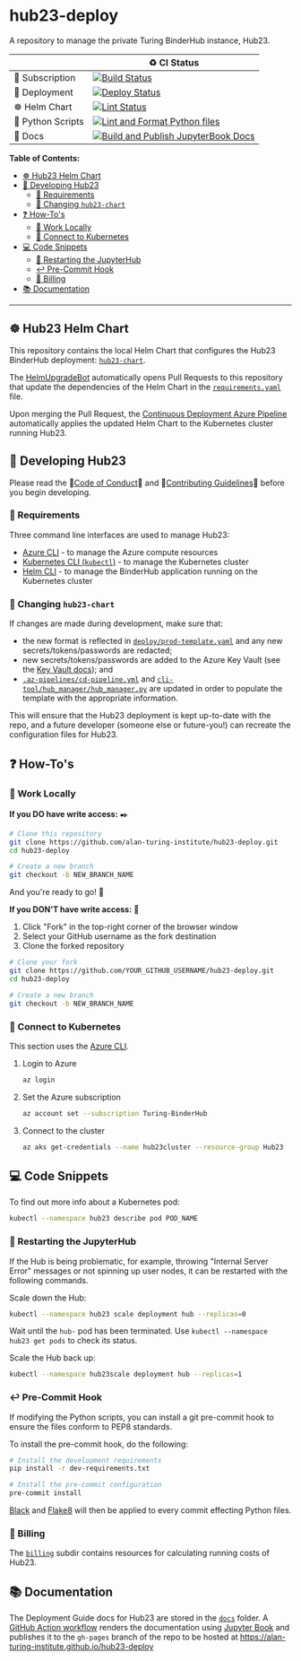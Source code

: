 # hub23-deploy

A repository to manage the private Turing BinderHub instance, Hub23.

| | :recycle: CI Status |
| --- | --- |
| :money_with_wings: Subscription | [![Build Status](https://dev.azure.com/hub23/hub23-deploy/_apis/build/status/Azure%20Subscription%20Status?branchName=main)](https://dev.azure.com/hub23/hub23-deploy/_build/latest?definitionId=5&branchName=main) |
| :rocket: Deployment | [![Deploy Status](https://dev.azure.com/hub23/hub23-deploy/_apis/build/status/Deploy%20upgrade%20to%20Hub23?branchName=main)](https://dev.azure.com/hub23/hub23-deploy/_build/latest?definitionId=1&branchName=main) |
| :wheel_of_dharma: Helm Chart | [![Lint Status](https://dev.azure.com/hub23/hub23-deploy/_apis/build/status/Lint%20and%20Validate%20Helm%20Chart?branchName=main)](https://dev.azure.com/hub23/hub23-deploy/_build/latest?definitionId=4&branchName=main) |
| :snake: Python Scripts | [![Lint and Format Python files](https://github.com/alan-turing-institute/hub23-deploy/workflows/Lint%20and%20Format%20Python%20files/badge.svg)](https://github.com/alan-turing-institute/hub23-deploy/actions?query=workflow%3A%22Lint+and+Format+Python+files%22+branch%3Amain) |
| :notebook: Docs | [![Build and Publish JupyterBook Docs](https://github.com/alan-turing-institute/hub23-deploy/workflows/Build%20and%20Publish%20JupyterBook%20Docs/badge.svg)](https://github.com/alan-turing-institute/hub23-deploy/actions?query=workflow%3A%22Build+and+Publish+JupyterBook+Docs%22+branch%3Amain) |

**Table of Contents:**

- [:wheel_of_dharma: Hub23 Helm Chart](#wheel_of_dharma-hub23-helm-chart)
- [:rocket: Developing Hub23](#rocket-developing-hub23)
  - [:pushpin: Requirements](#pushpin-requirements)
  - [:repeat: Changing `hub23-chart`](#repeat-changing-hub23-chart)
- [:question: How-To's](#question-how-tos)
  - [:house_with_garden: Work Locally](#house_with_garden-work-locally)
  - [:electric_plug: Connect to Kubernetes](#electric_plug-connect-to-kubernetes)
- [:computer: Code Snippets](#computer-code-snippets)
  - [:dizzy: Restarting the JupyterHub](#dizzy-restarting-the-jupyterhub)
  - [:leftwards_arrow_with_hook: Pre-Commit Hook](#leftwards_arrow_with_hook-pre-commit-hook)
  - [:money_with_wings: Billing](#money_with_wings-billing)
- [:books: Documentation](#books-documentation)

---

## :wheel_of_dharma: Hub23 Helm Chart

This repository contains the local Helm Chart that configures the Hub23 BinderHub deployment: [`hub23-chart`](hub23-chart).

The [HelmUpgradeBot](https://github.com/HelmUpgradeBot/hub23-deploy-upgrades) automatically opens Pull Requests to this repository that update the dependencies of the Helm Chart in the [`requirements.yaml`](hub23-chart/requirements.yaml) file.

Upon merging the Pull Request, the [Continuous Deployment Azure Pipeline](.az-pipelines/cd-pipeline.yml) automatically applies the updated Helm Chart to the Kubernetes cluster running Hub23.

## :rocket: Developing Hub23

Please read the :purple_heart:[Code of Conduct](CODE_OF_CONDUCT.md):purple_heart: and :space_invader:[Contributing Guidelines](CONTRIBUTING.md):space_invader: before you begin developing.

### :pushpin: Requirements

Three command line interfaces are used to manage Hub23:

- [Azure CLI](https://docs.microsoft.com/en-us/cli/azure/install-azure-cli?view=azure-cli-latest) - to manage the Azure compute resources
- [Kubernetes CLI (`kubectl`)](https://kubernetes.io/docs/tasks/tools/install-kubectl/#install-kubectl) - to manage the Kubernetes cluster
- [Helm CLI](https://helm.sh/docs/using_helm/#installing-helm) - to manage the BinderHub application running on the Kubernetes cluster

### :repeat: Changing `hub23-chart`

If changes are made during development, make sure that:

- the new format is reflected in [`deploy/prod-template.yaml`](deploy/prod-template.yaml) and any new secrets/tokens/passwords are redacted;
- new secrets/tokens/passwords are added to the Azure Key Vault (see the [Key Vault docs](https://alan-turing-institute.github.io/hub23-deploy/azure-keyvault/)); and
- [`.az-pipelines/cd-pipeline.yml`](.az-pipelines/cd-pipeline.yml) and [`cli-tool/hub_manager/hub_manager.py`](cli-tool/hub_manager/hub_manager.py) are updated in order to populate the template with the appropriate information.

This will ensure that the Hub23 deployment is kept up-to-date with the repo, and a future developer (someone else or future-you!) can recreate the configuration files for Hub23.

## :question: How-To's

### :house_with_garden: Work Locally

**If you DO have write access:** :black_nib:

```bash
# Clone this repository
git clone https://github.com/alan-turing-institute/hub23-deploy.git
cd hub23-deploy

# Create a new branch
git checkout -b NEW_BRANCH_NAME
```

And you're ready to go! :tada:

**If you DON'T have write access:** :no_good:

1. Click "Fork" in the top-right corner of the browser window
2. Select your GitHub username as the fork destination
3. Clone the forked repository

```bash
# Clone your fork
git clone https://github.com/YOUR_GITHUB_USERNAME/hub23-deploy.git
cd hub23-deploy

# Create a new branch
git checkout -b NEW_BRANCH_NAME
```

### :electric_plug: Connect to Kubernetes

This section uses the [Azure CLI](#pushpin-requirements).

1. Login to Azure

    ```bash
    az login
    ```

2. Set the Azure subscription

    ```bash
    az account set --subscription Turing-BinderHub
    ```

3. Connect to the cluster

    ```bash
    az aks get-credentials --name hub23cluster --resource-group Hub23
    ```

## :computer: Code Snippets

To find out more info about a Kubernetes pod:

```bash
kubectl --namespace hub23 describe pod POD_NAME
```

### :dizzy: Restarting the JupyterHub

If the Hub is being problematic, for example, throwing "Internal Server Error" messages or not spinning up user nodes, it can be restarted with the following commands.

Scale down the Hub:

```bash
kubectl --namespace hub23 scale deployment hub --replicas=0
```

Wait until the `hub-` pod has been terminated.
Use `kubectl --namespace hub23 get pods` to check its status.

Scale the Hub back up:

```bash
kubectl --namespace hub23scale deployment hub --replicas=1
```

### :leftwards_arrow_with_hook: Pre-Commit Hook

If modifying the Python scripts, you can install a git pre-commit hook to ensure the files conform to PEP8 standards.

To install the pre-commit hook, do the following:

```bash
# Install the development requirements
pip install -r dev-requirements.txt

# Install the pre-commit configuration
pre-commit install
```

[Black](https://github.com/psf/black) and [Flake8](http://flake8.pycqa.org/en/latest/) will then be applied to every commit effecting Python files.

### :money_with_wings: Billing

The [`billing`](./billing) subdir contains resources for calculating running costs of Hub23.

## :books: Documentation

The Deployment Guide docs for Hub23 are stored in the [`docs`](./docs) folder.
A [GitHub Action workflow](.github/workflows/build-docs.yml) renders the documentation using [Jupyter Book](https://jupyterbook.org) and publishes it to the `gh-pages` branch of the repo to be hosted at https://alan-turing-institute.github.io/hub23-deploy
